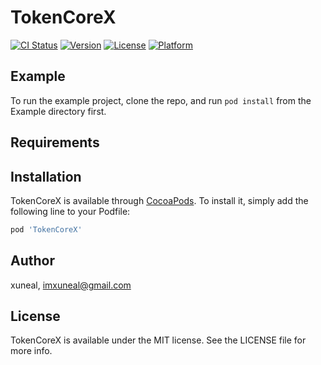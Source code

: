 # TokenCoreX

[![CI Status](https://img.shields.io/travis/xuneal/TokenCoreX.svg?style=flat)](https://travis-ci.org/xuneal/TokenCoreX)
[![Version](https://img.shields.io/cocoapods/v/TokenCoreX.svg?style=flat)](https://cocoapods.org/pods/TokenCoreX)
[![License](https://img.shields.io/cocoapods/l/TokenCoreX.svg?style=flat)](https://cocoapods.org/pods/TokenCoreX)
[![Platform](https://img.shields.io/cocoapods/p/TokenCoreX.svg?style=flat)](https://cocoapods.org/pods/TokenCoreX)

## Example

To run the example project, clone the repo, and run `pod install` from the Example directory first.

## Requirements

## Installation

TokenCoreX is available through [CocoaPods](https://cocoapods.org). To install
it, simply add the following line to your Podfile:

```ruby
pod 'TokenCoreX'
```

## Author

xuneal, imxuneal@gmail.com

## License

TokenCoreX is available under the MIT license. See the LICENSE file for more info.
